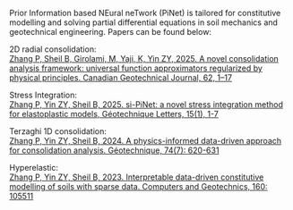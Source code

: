 Prior Information based NEural neTwork (PiNet) is tailored for constitutive modelling and solving partial differential equations in soil mechanics and geotechnical engineering.
Papers can be found below:

2D radial consolidation:  
[Zhang P, Sheil B, Girolami, M, Yaji, K, Yin ZY, 2025. A novel consolidation analysis framework: universal function approximators regularized by physical principles. Canadian Geotechnical Journal, 62, 1–17](https://cdnsciencepub.com/doi/abs/10.1139/cgj-2023-0567)

Stress Integration:  
[Zhang P, Yin ZY, Sheil B, 2025. si-PiNet: a novel stress integration method for elastoplastic models, Géotechnique Letters, 15(1), 1-7](https://www.icevirtuallibrary.com/doi/abs/10.1680/jgele.24.00043)

Terzaghi 1D consolidation:  
[Zhang P, Yin ZY, Sheil B, 2024. A physics-informed data-driven approach for consolidation analysis. Géotechnique, 74(7): 620-631](https://doi.org/10.1680/jgeot.22.00046)

Hyperelastic:  
[Zhang P, Yin ZY, Sheil B, 2023. Interpretable data-driven constitutive modelling of soils with sparse data. Computers and Geotechnics, 160: 105511](https://www.sciencedirect.com/science/article/pii/S0266352X23002689)
